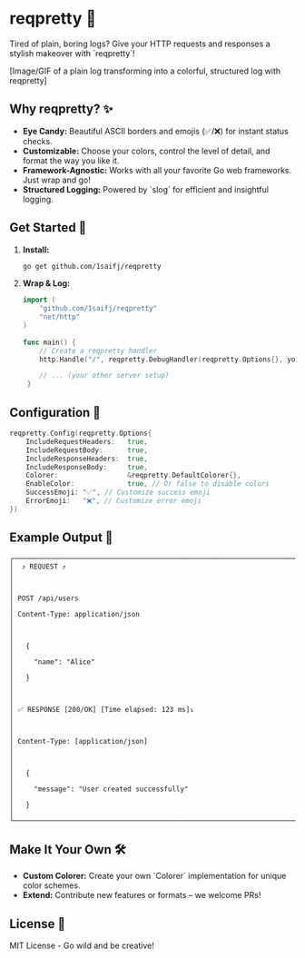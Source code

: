
# reqpretty 💅

Tired of plain, boring logs? Give your HTTP requests and responses a stylish makeover with \`reqpretty\`!

[Image/GIF of a plain log transforming into a colorful, structured log with reqpretty]

## Why reqpretty? ✨

* **Eye Candy:** Beautiful ASCII borders and emojis (✅/❌) for instant status checks.
* **Customizable:** Choose your colors, control the level of detail, and format the way you like it.
* **Framework-Agnostic:** Works with all your favorite Go web frameworks. Just wrap and go!
* **Structured Logging:** Powered by \`slog\` for efficient and insightful logging.

## Get Started 🚀

1. **Install:**

   ```bash
   go get github.com/1saifj/reqpretty
   ```

2. **Wrap & Log:**

   ```go
   import (
       "github.com/1saifj/reqpretty"
       "net/http"
   )
    
   func main() {
       // Create a reqpretty handler 
       http.Handle("/", reqpretty.DebugHandler(reqpretty.Options{}, yourHandler))

       // ... (your other server setup)
    }
   ```

## Configuration 🎨

```go
reqpretty.Config(reqpretty.Options{
    IncludeRequestHeaders:   true,
    IncludeRequestBody:      true,
    IncludeResponseHeaders:  true,
    IncludeResponseBody:     true,
    Colorer:                 &reqpretty.DefaultColorer{},
    EnableColor:             true, // Or false to disable colors
    SuccessEmoji: "✅", // Customize success emoji
    ErrorEmoji:   "❌", // Customize error emoji
})
```

## Example Output 📸

```
┌───────────────────────────────────────────────────────────────────────────────────────────────────────────────────────┐
│  ⤴ REQUEST ⤴                                                                                                         │
│                                                                                                                       │
│ POST /api/users                                                                                                       │
│ Content-Type: application/json                                                                                        │
│                                                                                                                       │
│   {                                                                                                                   │
│     "name": "Alice"                                                                                                   │
│   }                                                                                                                   │
│                                                                                                                       │
│ ✅ RESPONSE [200/OK] [Time elapsed: 123 ms]⤵                                                                         │  
│                                                                                                                       │
│ Content-Type: [application/json]                                                                                      │
│                                                                                                                       │
│   {                                                                                                                   │
│     "message": "User created successfully"                                                                            │
│   }                                                                                                                   │
└───────────────────────────────────────────────────────────────────────────────────────────────────────────────────────┘
```

## Make It Your Own 🛠️

* **Custom Colorer:** Create your own \`Colorer\` implementation for unique color schemes.
* **Extend:** Contribute new features or formats – we welcome PRs!

## License 📄

MIT License - Go wild and be creative!

